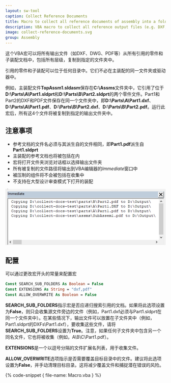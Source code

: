 ```yaml
---
layout: sw-tool
caption: Collect Reference Documents
title: Macro to collect all reference documents of assembly into a folder
description: VBA macro to collect all reference output files (e.g. DXF, PDF) from all folders into a single folder
image: collect-reference-documents.svg
group: Assembly
---
```

这个VBA宏可以将所有输出文件（如DXF、DWG、PDF等）从所有引用的零件和子装配文档中，包括所有层级，复制到指定的文件夹中。

引用的零件和子装配可以位于任何目录中。它们不必在主装配的同一文件夹或驱动器中。

例如，主装配文件**TopAssm1.sldasm**保存在**C:\Assms**文件夹中，它引用了位于**D:\Parts\A\Part1.sldprt**和**D:\Parts\B\Part2.sldprt**的两个零件文件。Part1和Part2的DXF和PDF文件保存在同一个文件夹中，即**D:\Parts\A\Part1.dxf**、**D:\Parts\A\Part1.pdf**、**D:\Parts\B\Part2.dxf**、**D:\Parts\B\Part2.pdf**。运行此宏后，所有这4个文件将被复制到指定的输出文件夹中。

## 注意事项

* 参考文档的文件名必须与其派生自的文件相同，即**Part1.pdf**派生自**Part1.sldprt**
* 主装配的参考文档也将被包括在内
* 宏将打开文件夹浏览对话框以选择输出文件夹
* 所有被复制的文件路径将输出到VBA编辑器的*Immediate*窗口中
* 被压制的组件将不会被包括在收集中
* 不支持在大型设计审查模式下打开的装配

![输出日志](log-output.png)

## 配置

可以通过更改宏开头的常量来配置宏

~~~ vb
Const SEARCH_SUB_FOLDERS As Boolean = False
Const EXTENSIONS As String = "dxf,pdf"
Const ALLOW_OVERWRITE As Boolean = False
~~~

**SEARCH_SUB_FOLDERS**指示宏是否应递归搜索引用的文档。如果将此选项设置为**False**，则只会收集源文件旁边的文件（例如，Part1.dxf必须与Part1.sldprt在同一个文件夹中）。在某些情况下，输出文件可以放置在子文件夹中（例如，Part1.sldprt的DXFs\Part1.dxf），要收集这些文件，请将**SEARCH_SUB_FOLDERS**设置为**True**。注意，如果任何子文件夹中包含另一个同名文件，它也将被收集（例如，A\B\C\Part1.pdf）。

**EXTENSIONS**是一个以逗号分隔的文件扩展名列表，用于收集文件。

**ALLOW_OVERWRITE**选项指示是否需要覆盖目标目录中的文件。建议将此选项设置为**False**，并手动清理目标目录。这将减少覆盖文件和捕捉潜在错误的风险。

{% code-snippet { file-name: Macro.vba } %}